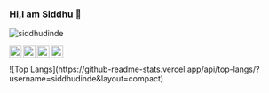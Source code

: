### Hi,I am Siddhu 👋

<!--
**siddhudinde/siddhudinde** is a ✨ _special_ ✨ repository because its `README.md` (this file) appears on your GitHub profile.

Here are some ideas to get you started:

- 🔭 I’m currently working on ...
- 🌱 I’m currently learning ...
- 👯 I’m looking to collaborate on ...
- 🤔 I’m looking for help with ...
- 💬 Ask me about ...👋
- 📫 How to reach me: ...
- 😄 Pronouns: ...
- ⚡ Fun fact: ...
-->
<p align="left"> <img src="https://komarev.com/ghpvc/?username=siddhudinde&label=Views&color=blue&style=plastic" alt="siddhudinde" /> </p>

<a href="https://www.linkedin.com/feed/">
  <img align="left" alt="Siddhu's Linkdein" width="22px" src="https://cdn.jsdelivr.net/npm/simple-icons@v3/icons/linkedin.svg" />
</a>
<a href="https://github.com/siddhudinde">
  <img align="left" alt="Siddhu's Github" width="22px" src="https://cdn.jsdelivr.net/npm/simple-icons@v3/icons/github.svg" />
</a>
<a href="https://www.instagram.com/siddhu_dinde/">
  <img align="left" alt="Siddhu's Instagram" width="22px" src="https://cdn.jsdelivr.net/npm/simple-icons@v3/icons/instagram.svg" />
</a>
<a href="https://mail.google.com/mail/u/0/#inbox?compose=new">
  <img align="left" alt="Siddhu's facebook" width="22px" src="https://cdn.jsdelivr.net/npm/simple-icons@3/icons/gmail.svg" />
</a>
<br/><br/>
![Top Langs](https://github-readme-stats.vercel.app/api/top-langs/?username=siddhudinde&layout=compact)
